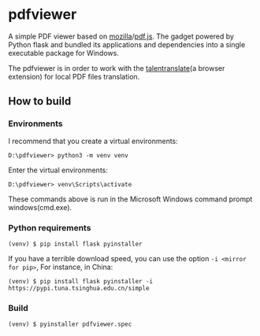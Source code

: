 # pdfviewer

A simple PDF viewer based on [mozilla](https://github.com/mozilla)/[pdf.js](https://github.com/mozilla/pdf.js). The gadget powered by Python flask and bundled its applications and dependencies into a single executable package for Windows.

The pdfviewer is in order to work with the [talentranslate](https://microsoftedge.microsoft.com/addons/detail/talent%E5%88%92%E8%AF%8D%E7%BF%BB%E8%AF%91/emelgiiiemoiljnmikcgbmjkapalgcme)(a browser extension) for local PDF files translation.

## How to build

### Environments

I recommend that you create a virtual environments:

```
D:\pdfviewer> python3 -m venv venv
```

Enter the virtual environments:

```
D:\pdfviewer> venv\Scripts\activate
```

These commands above is run in the Microsoft Windows command prompt windows(cmd.exe).

### Python requirements

```
(venv) $ pip install flask pyinstaller
```

If you have a terrible download speed, you can use the option `-i <mirror for pip>`, For instance, in China:

```
(venv) $ pip install flask pyinstaller -i https://pypi.tuna.tsinghua.edu.cn/simple
```

### Build

```
(venv) $ pyinstaller pdfviewer.spec
```

